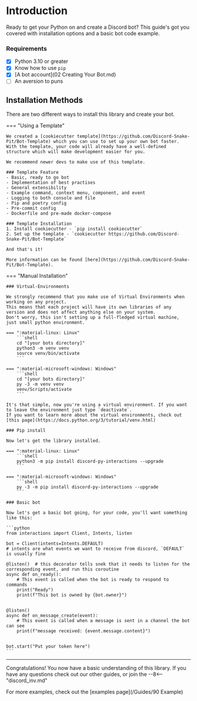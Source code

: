# Introduction

Ready to get your Python on and create a Discord bot? This guide's got you covered with installation options and a basic bot code example.

### Requirements

- [x] Python 3.10 or greater
- [x] Know how to use `pip`
- [x] [A bot account](02 Creating Your Bot.md)
- [ ] An aversion to puns

## Installation Methods

There are two different ways to install this library and create your bot.

=== "Using a Template"

    We created a [cookiecutter template](https://github.com/Discord-Snake-Pit/Bot-Template) which you can use to set up your own bot faster.
    With the template, your code will already have a well-defined structure which will make development easier for you.

    We recommend newer devs to make use of this template.

    ### Template Feature
    - Basic, ready to go bot
    - Implementation of best practises
    - General extensibility
    - Example command, context menu, component, and event
    - Logging to both console and file
    - Pip and poetry config
    - Pre-commit config
    - Dockerfile and pre-made docker-compose

    ### Template Installation
    1. Install cookiecutter - `pip install cookiecutter`
    2. Set up the template - `cookiecutter https://github.com/Discord-Snake-Pit/Bot-Template`

    And that's it!

    More information can be found [here](https://github.com/Discord-Snake-Pit/Bot-Template).


=== "Manual Installation"

    ### Virtual-Environments

    We strongly recommend that you make use of Virtual Environments when working on any project.
    This means that each project will have its own libraries of any version and does not affect anything else on your system.
    Don't worry, this isn't setting up a full-fledged virtual machine, just small python environment.

    === ":material-linux: Linux"
        ```shell
        cd "[your bots directory]"
        python3 -m venv venv
        source venv/bin/activate
        ```

    === ":material-microsoft-windows: Windows"
        ```shell
        cd "[your bots directory]"
        py -3 -m venv venv
        venv/Scripts/activate
        ```

    It's that simple, now you're using a virtual environment. If you want to leave the environment just type `deactivate`.
    If you want to learn more about the virtual environments, check out [this page](https://docs.python.org/3/tutorial/venv.html)

    ### Pip install

    Now let's get the library installed.

    === ":material-linux: Linux"
        ```shell
        python3 -m pip install discord-py-interactions --upgrade
        ```

    === ":material-microsoft-windows: Windows"
        ```shell
        py -3 -m pip install discord-py-interactions --upgrade
        ```

    ### Basic bot

    Now let's get a basic bot going, for your code, you'll want something like this:

    ```python
    from interactions import Client, Intents, listen

    bot = Client(intents=Intents.DEFAULT)
    # intents are what events we want to receive from discord, `DEFAULT` is usually fine

    @listen()  # this decorator tells snek that it needs to listen for the corresponding event, and run this coroutine
    async def on_ready():
        # This event is called when the bot is ready to respond to commands
        print("Ready")
        print(f"This bot is owned by {bot.owner}")


    @listen()
    async def on_message_create(event):
        # This event is called when a message is sent in a channel the bot can see
        print(f"message received: {event.message.content}")


    bot.start("Put your token here")
    ```

---

Congratulations! You now have a basic understanding of this library.
If you have any questions check out our other guides, or join the
--8<-- "discord_inv.md"

For more examples, check out the [examples page](/Guides/90 Example)
